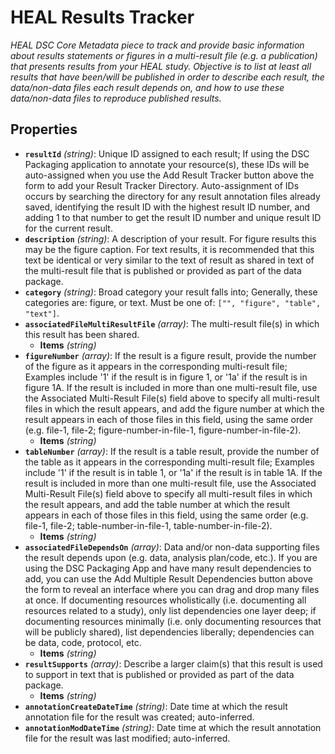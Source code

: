 # HEAL Results Tracker

*HEAL DSC Core Metadata piece to track and provide basic information about results statements or figures in a multi-result file (e.g. a publication) that presents results from your HEAL study. Objective is to list at least all results that have been/will be published in order to describe each result, the data/non-data files each result depends on, and how to use these data/non-data files to reproduce published results.*

## Properties

- **`resultId`** *(string)*: Unique ID assigned to each result; If using the DSC Packaging application to annotate your resource(s), these IDs will be auto-assigned when you use the Add Result Tracker button above the form to add your Result Tracker Directory. Auto-assignment of IDs occurs by searching the directory for any result annotation files already saved, identifying the result ID with the highest result ID number, and adding 1 to that number to get the result ID number and unique result ID for the current result.
- **`description`** *(string)*: A description of your result. For figure results this may be the figure caption. For text results, it is recommended that this text be identical or very similar to the text of result as shared in text of the multi-result file that is published or provided as part of the data package.
- **`category`** *(string)*: Broad category your result falls into; Generally, these categories are: figure, or text. Must be one of: `["", "figure", "table", "text"]`.
- **`associatedFileMultiResultFile`** *(array)*: The multi-result file(s) in which this result has been shared.
  - **Items** *(string)*
- **`figureNumber`** *(array)*: If the result is a figure result, provide the number of the figure as it appears in the corresponding multi-result file; Examples include '1' if the result is in figure 1, or '1a' if the result is in figure 1A. If the result is included in more than one multi-result file, use the Associated Multi-Result File(s) field above to specify all multi-result files in which the result appears, and add the figure number at which the result appears in each of those files in this field, using the same order (e.g. file-1, file-2; figure-number-in-file-1, figure-number-in-file-2).
  - **Items** *(string)*
- **`tableNumber`** *(array)*: If the result is a table result, provide the number of the table as it appears in the corresponding multi-result file; Examples include '1' if the result is in table 1, or '1a' if the result is in table 1A. If the result is included in more than one multi-result file, use the Associated Multi-Result File(s) field above to specify all multi-result files in which the result appears, and add the table number at which the result appears in each of those files in this field, using the same order (e.g. file-1, file-2; table-number-in-file-1, table-number-in-file-2).
  - **Items** *(string)*
- **`associatedFileDependsOn`** *(array)*: Data and/or non-data supporting files the result depends upon (e.g. data, analysis plan/code, etc.). If you are using the DSC Packaging App and have many result dependencies to add, you can use the Add Multiple Result Dependencies button above the form to reveal an interface where you can drag and drop many files at once. If documenting resources wholistically (i.e. documenting all resources related to a study), only list dependencies one layer deep; if documenting resources minimally (i.e. only documenting resources that will be publicly shared), list dependencies liberally; dependencies can be data, code, protocol, etc.
  - **Items** *(string)*
- **`resultSupports`** *(array)*: Describe a larger claim(s) that this result is used to support in text that is published or provided as part of the data package.
  - **Items** *(string)*
- **`annotationCreateDateTime`** *(string)*: Date time at which the result annotation file for the result was created; auto-inferred.
- **`annotationModDateTime`** *(string)*: Date time at which the result annotation file for the result was last modified; auto-inferred.

